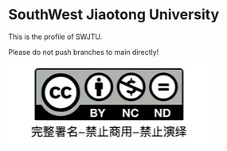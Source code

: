 # SouthWest Jiaotong University

This is the profile of SWJTU.

Please do not push branches to main directly!

![license](imgs/license.webp)

